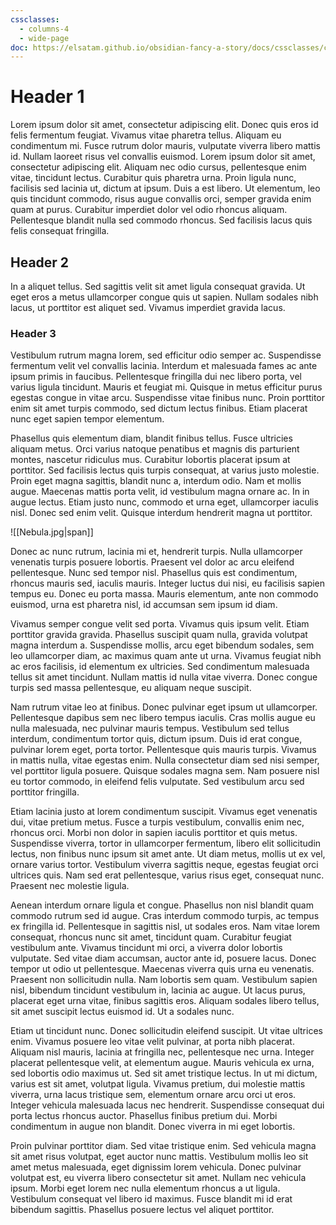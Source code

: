 ```yaml
---
cssclasses:
  - columns-4
  - wide-page
doc: https://elsatam.github.io/obsidian-fancy-a-story/docs/cssclasses/columns.html
---
```

# Header 1

Lorem ipsum dolor sit amet, consectetur adipiscing elit. Donec quis eros id felis fermentum feugiat. Vivamus vitae pharetra tellus. Aliquam eu condimentum mi. Fusce rutrum dolor mauris, vulputate viverra libero mattis id. Nullam laoreet risus vel convallis euismod. Lorem ipsum dolor sit amet, consectetur adipiscing elit. Aliquam nec odio cursus, pellentesque enim vitae, tincidunt lectus. Curabitur quis pharetra urna. Proin ligula nunc, facilisis sed lacinia ut, dictum at ipsum. Duis a est libero. Ut elementum, leo quis tincidunt commodo, risus augue convallis orci, semper gravida enim quam at purus. Curabitur imperdiet dolor vel odio rhoncus aliquam. Pellentesque blandit nulla sed commodo rhoncus. Sed facilisis lacus quis felis consequat fringilla.
## Header 2
In a aliquet tellus. Sed sagittis velit sit amet ligula consequat gravida. Ut eget eros a metus ullamcorper congue quis ut sapien. Nullam sodales nibh lacus, ut porttitor est aliquet sed. Vivamus imperdiet gravida lacus.
### Header 3

Vestibulum rutrum magna lorem, sed efficitur odio semper ac. Suspendisse fermentum velit vel convallis lacinia. Interdum et malesuada fames ac ante ipsum primis in faucibus. Pellentesque fringilla dui nec libero porta, vel varius ligula tincidunt. Mauris et feugiat mi. Quisque in metus efficitur purus egestas congue in vitae arcu. Suspendisse vitae finibus nunc. Proin porttitor enim sit amet turpis commodo, sed dictum lectus finibus. Etiam placerat nunc eget sapien tempor elementum.

Phasellus quis elementum diam, blandit finibus tellus. Fusce ultricies aliquam metus. Orci varius natoque penatibus et magnis dis parturient montes, nascetur ridiculus mus. Curabitur lobortis placerat ipsum at porttitor. Sed facilisis lectus quis turpis consequat, at varius justo molestie. Proin eget magna sagittis, blandit nunc a, interdum odio. Nam et mollis augue. Maecenas mattis porta velit, id vestibulum magna ornare ac. In in augue lectus. Etiam justo nunc, commodo et urna eget, ullamcorper iaculis nisl. Donec sed enim velit. Quisque interdum hendrerit magna ut porttitor.

![[Nebula.jpg|span]]

Donec ac nunc rutrum, lacinia mi et, hendrerit turpis. Nulla ullamcorper venenatis turpis posuere lobortis. Praesent vel dolor ac arcu eleifend pellentesque. Nunc sed tempor nisl. Phasellus quis est condimentum, rhoncus mauris sed, iaculis mauris. Integer luctus dui nisi, eu facilisis sapien tempus eu. Donec eu porta massa. Mauris elementum, ante non commodo euismod, urna est pharetra nisl, id accumsan sem ipsum id diam.

Vivamus semper congue velit sed porta. Vivamus quis ipsum velit. Etiam porttitor gravida gravida. Phasellus suscipit quam nulla, gravida volutpat magna interdum a. Suspendisse mollis, arcu eget bibendum sodales, sem leo ullamcorper diam, ac maximus quam ante ut urna. Vivamus feugiat nibh ac eros facilisis, id elementum ex ultricies. Sed condimentum malesuada tellus sit amet tincidunt. Nullam mattis id nulla vitae viverra. Donec congue turpis sed massa pellentesque, eu aliquam neque suscipit.

Nam rutrum vitae leo at finibus. Donec pulvinar eget ipsum ut ullamcorper. Pellentesque dapibus sem nec libero tempus iaculis. Cras mollis augue eu nulla malesuada, nec pulvinar mauris tempus. Vestibulum sed tellus interdum, condimentum tortor quis, dictum ipsum. Duis id erat congue, pulvinar lorem eget, porta tortor. Pellentesque quis mauris turpis. Vivamus in mattis nulla, vitae egestas enim. Nulla consectetur diam sed nisi semper, vel porttitor ligula posuere. Quisque sodales magna sem. Nam posuere nisl eu tortor commodo, in eleifend felis vulputate. Sed vestibulum arcu sed porttitor fringilla.

Etiam lacinia justo at lorem condimentum suscipit. Vivamus eget venenatis dui, vitae pretium metus. Fusce a turpis vestibulum, convallis enim nec, rhoncus orci. Morbi non dolor in sapien iaculis porttitor et quis metus. Suspendisse viverra, tortor in ullamcorper fermentum, libero elit sollicitudin lectus, non finibus nunc ipsum sit amet ante. Ut diam metus, mollis ut ex vel, ornare varius tortor. Vestibulum viverra sagittis neque, egestas feugiat orci ultrices quis. Nam sed erat pellentesque, varius risus eget, consequat nunc. Praesent nec molestie ligula.

Aenean interdum ornare ligula et congue. Phasellus non nisl blandit quam commodo rutrum sed id augue. Cras interdum commodo turpis, ac tempus ex fringilla id. Pellentesque in sagittis nisl, ut sodales eros. Nam vitae lorem consequat, rhoncus nunc sit amet, tincidunt quam. Curabitur feugiat vestibulum ante. Vivamus tincidunt mi orci, a viverra dolor lobortis vulputate. Sed vitae diam accumsan, auctor ante id, posuere lacus. Donec tempor ut odio ut pellentesque. Maecenas viverra quis urna eu venenatis. Praesent non sollicitudin nulla. Nam lobortis sem quam. Vestibulum sapien nisl, bibendum tincidunt vestibulum in, lacinia ac augue. Ut lacus purus, placerat eget urna vitae, finibus sagittis eros. Aliquam sodales libero tellus, sit amet suscipit lectus euismod id. Ut a sodales nunc.

Etiam ut tincidunt nunc. Donec sollicitudin eleifend suscipit. Ut vitae ultrices enim. Vivamus posuere leo vitae velit pulvinar, at porta nibh placerat. Aliquam nisl mauris, lacinia at fringilla nec, pellentesque nec urna. Integer placerat pellentesque velit, at elementum augue. Mauris vehicula ex urna, sed lobortis odio maximus ut. Sed sit amet tristique lectus. In ut mi dictum, varius est sit amet, volutpat ligula. Vivamus pretium, dui molestie mattis viverra, urna lacus tristique sem, elementum ornare arcu orci ut eros. Integer vehicula malesuada lacus nec hendrerit. Suspendisse consequat dui porta lectus rhoncus auctor. Phasellus finibus pretium dui. Morbi condimentum in augue non blandit. Donec viverra in mi eget lobortis.

Proin pulvinar porttitor diam. Sed vitae tristique enim. Sed vehicula magna sit amet risus volutpat, eget auctor nunc mattis. Vestibulum mollis leo sit amet metus malesuada, eget dignissim lorem vehicula. Donec pulvinar volutpat est, eu viverra libero consectetur sit amet. Nullam nec vehicula ipsum. Morbi eget lorem nec nulla elementum rhoncus a ut ligula. Vestibulum consequat vel libero id maximus. Fusce blandit mi id erat bibendum sagittis. Phasellus posuere lectus vel aliquet porttitor.
